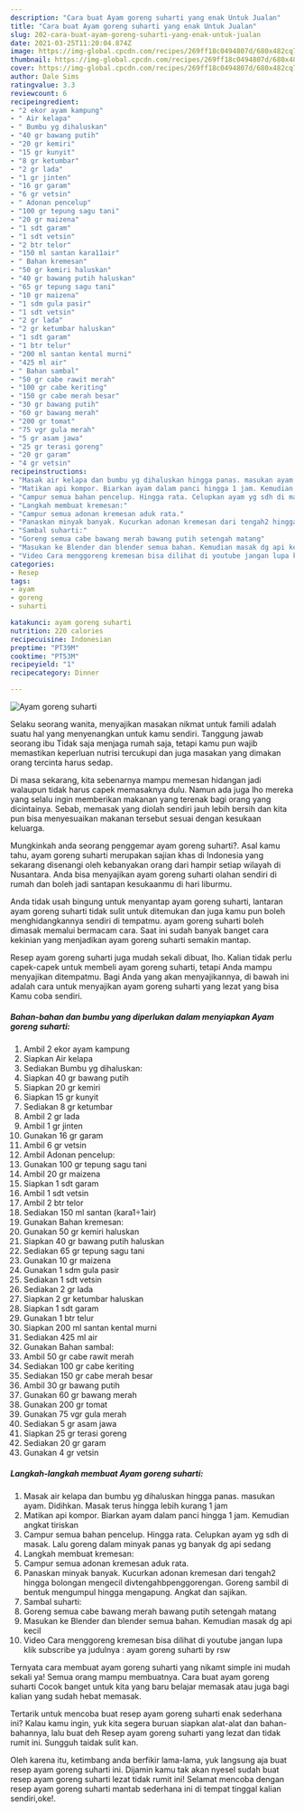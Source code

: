 ```yaml
---
description: "Cara buat Ayam goreng suharti yang enak Untuk Jualan"
title: "Cara buat Ayam goreng suharti yang enak Untuk Jualan"
slug: 202-cara-buat-ayam-goreng-suharti-yang-enak-untuk-jualan
date: 2021-03-25T11:20:04.874Z
image: https://img-global.cpcdn.com/recipes/269ff18c0494807d/680x482cq70/ayam-goreng-suharti-foto-resep-utama.jpg
thumbnail: https://img-global.cpcdn.com/recipes/269ff18c0494807d/680x482cq70/ayam-goreng-suharti-foto-resep-utama.jpg
cover: https://img-global.cpcdn.com/recipes/269ff18c0494807d/680x482cq70/ayam-goreng-suharti-foto-resep-utama.jpg
author: Dale Sims
ratingvalue: 3.3
reviewcount: 6
recipeingredient:
- "2 ekor ayam kampung"
- " Air kelapa"
- " Bumbu yg dihaluskan"
- "40 gr bawang putih"
- "20 gr kemiri"
- "15 gr kunyit"
- "8 gr ketumbar"
- "2 gr lada"
- "1 gr jinten"
- "16 gr garam"
- "6 gr vetsin"
- " Adonan pencelup"
- "100 gr tepung sagu tani"
- "20 gr maizena"
- "1 sdt garam"
- "1 sdt vetsin"
- "2 btr telor"
- "150 ml santan kara11air"
- " Bahan kremesan"
- "50 gr kemiri haluskan"
- "40 gr bawang putih haluskan"
- "65 gr tepung sagu tani"
- "10 gr maizena"
- "1 sdm gula pasir"
- "1 sdt vetsin"
- "2 gr lada"
- "2 gr ketumbar haluskan"
- "1 sdt garam"
- "1 btr telur"
- "200 ml santan kental murni"
- "425 ml air"
- " Bahan sambal"
- "50 gr cabe rawit merah"
- "100 gr cabe keriting"
- "150 gr cabe merah besar"
- "30 gr bawang putih"
- "60 gr bawang merah"
- "200 gr tomat"
- "75 vgr gula merah"
- "5 gr asam jawa"
- "25 gr terasi goreng"
- "20 gr garam"
- "4 gr vetsin"
recipeinstructions:
- "Masak air kelapa dan bumbu yg dihaluskan hingga panas. masukan ayam. Didihkan. Masak terus hingga lebih kurang 1 jam"
- "Matikan api kompor. Biarkan ayam dalam panci hingga 1 jam. Kemudian angkat tiriskan"
- "Campur semua bahan pencelup. Hingga rata. Celupkan ayam yg sdh di masak. Lalu goreng dalam minyak panas yg banyak dg api sedang"
- "Langkah membuat kremesan:"
- "Campur semua adonan kremesan aduk rata."
- "Panaskan minyak banyak. Kucurkan adonan kremesan dari tengah2 hingga bolongan mengecil divtengahbpenggorengan. Goreng sambil di bentuk mengumpul hingga mengapung. Angkat dan sajikan."
- "Sambal suharti:"
- "Goreng semua cabe bawang merah bawang putih setengah matang"
- "Masukan ke Blender dan blender semua bahan. Kemudian masak dg api kecil"
- "Video Cara menggoreng kremesan bisa dilihat di youtube jangan lupa klik subscribe ya judulnya : ayam goreng suharti by rsw"
categories:
- Resep
tags:
- ayam
- goreng
- suharti

katakunci: ayam goreng suharti 
nutrition: 220 calories
recipecuisine: Indonesian
preptime: "PT39M"
cooktime: "PT53M"
recipeyield: "1"
recipecategory: Dinner

---
```



![Ayam goreng suharti](https://img-global.cpcdn.com/recipes/269ff18c0494807d/680x482cq70/ayam-goreng-suharti-foto-resep-utama.jpg)

Selaku seorang wanita, menyajikan masakan nikmat untuk famili adalah suatu hal yang menyenangkan untuk kamu sendiri. Tanggung jawab seorang ibu Tidak saja menjaga rumah saja, tetapi kamu pun wajib memastikan keperluan nutrisi tercukupi dan juga masakan yang dimakan orang tercinta harus sedap.

Di masa  sekarang, kita sebenarnya mampu memesan hidangan jadi walaupun tidak harus capek memasaknya dulu. Namun ada juga lho mereka yang selalu ingin memberikan makanan yang terenak bagi orang yang dicintainya. Sebab, memasak yang diolah sendiri jauh lebih bersih dan kita pun bisa menyesuaikan makanan tersebut sesuai dengan kesukaan keluarga. 



Mungkinkah anda seorang penggemar ayam goreng suharti?. Asal kamu tahu, ayam goreng suharti merupakan sajian khas di Indonesia yang sekarang disenangi oleh kebanyakan orang dari hampir setiap wilayah di Nusantara. Anda bisa menyajikan ayam goreng suharti olahan sendiri di rumah dan boleh jadi santapan kesukaanmu di hari liburmu.

Anda tidak usah bingung untuk menyantap ayam goreng suharti, lantaran ayam goreng suharti tidak sulit untuk ditemukan dan juga kamu pun boleh menghidangkannya sendiri di tempatmu. ayam goreng suharti boleh dimasak memalui bermacam cara. Saat ini sudah banyak banget cara kekinian yang menjadikan ayam goreng suharti semakin mantap.

Resep ayam goreng suharti juga mudah sekali dibuat, lho. Kalian tidak perlu capek-capek untuk membeli ayam goreng suharti, tetapi Anda mampu menyajikan ditempatmu. Bagi Anda yang akan menyajikannya, di bawah ini adalah cara untuk menyajikan ayam goreng suharti yang lezat yang bisa Kamu coba sendiri.

<!--inarticleads1-->

##### Bahan-bahan dan bumbu yang diperlukan dalam menyiapkan Ayam goreng suharti:

1. Ambil 2 ekor ayam kampung
1. Siapkan  Air kelapa
1. Sediakan  Bumbu yg dihaluskan:
1. Siapkan 40 gr bawang putih
1. Siapkan 20 gr kemiri
1. Siapkan 15 gr kunyit
1. Sediakan 8 gr ketumbar
1. Ambil 2 gr lada
1. Ambil 1 gr jinten
1. Gunakan 16 gr garam
1. Ambil 6 gr vetsin
1. Ambil  Adonan pencelup:
1. Gunakan 100 gr tepung sagu tani
1. Ambil 20 gr maizena
1. Siapkan 1 sdt garam
1. Ambil 1 sdt vetsin
1. Ambil 2 btr telor
1. Sediakan 150 ml santan (kara1÷1air)
1. Gunakan  Bahan kremesan:
1. Gunakan 50 gr kemiri haluskan
1. Siapkan 40 gr bawang putih haluskan
1. Sediakan 65 gr tepung sagu tani
1. Gunakan 10 gr maizena
1. Gunakan 1 sdm gula pasir
1. Sediakan 1 sdt vetsin
1. Sediakan 2 gr lada
1. Siapkan 2 gr ketumbar haluskan
1. Siapkan 1 sdt garam
1. Gunakan 1 btr telur
1. Siapkan 200 ml santan kental murni
1. Sediakan 425 ml air
1. Gunakan  Bahan sambal:
1. Ambil 50 gr cabe rawit merah
1. Sediakan 100 gr cabe keriting
1. Sediakan 150 gr cabe merah besar
1. Ambil 30 gr bawang putih
1. Gunakan 60 gr bawang merah
1. Gunakan 200 gr tomat
1. Gunakan 75 vgr gula merah
1. Sediakan 5 gr asam jawa
1. Siapkan 25 gr terasi goreng
1. Sediakan 20 gr garam
1. Gunakan 4 gr vetsin




<!--inarticleads2-->

##### Langkah-langkah membuat Ayam goreng suharti:

1. Masak air kelapa dan bumbu yg dihaluskan hingga panas. masukan ayam. Didihkan. Masak terus hingga lebih kurang 1 jam
1. Matikan api kompor. Biarkan ayam dalam panci hingga 1 jam. Kemudian angkat tiriskan
1. Campur semua bahan pencelup. Hingga rata. Celupkan ayam yg sdh di masak. Lalu goreng dalam minyak panas yg banyak dg api sedang
1. Langkah membuat kremesan:
1. Campur semua adonan kremesan aduk rata.
1. Panaskan minyak banyak. Kucurkan adonan kremesan dari tengah2 hingga bolongan mengecil divtengahbpenggorengan. Goreng sambil di bentuk mengumpul hingga mengapung. Angkat dan sajikan.
1. Sambal suharti:
1. Goreng semua cabe bawang merah bawang putih setengah matang
1. Masukan ke Blender dan blender semua bahan. Kemudian masak dg api kecil
1. Video Cara menggoreng kremesan bisa dilihat di youtube jangan lupa klik subscribe ya judulnya : ayam goreng suharti by rsw




Ternyata cara membuat ayam goreng suharti yang nikamt simple ini mudah sekali ya! Semua orang mampu membuatnya. Cara buat ayam goreng suharti Cocok banget untuk kita yang baru belajar memasak atau juga bagi kalian yang sudah hebat memasak.

Tertarik untuk mencoba buat resep ayam goreng suharti enak sederhana ini? Kalau kamu ingin, yuk kita segera buruan siapkan alat-alat dan bahan-bahannya, lalu buat deh Resep ayam goreng suharti yang lezat dan tidak rumit ini. Sungguh taidak sulit kan. 

Oleh karena itu, ketimbang anda berfikir lama-lama, yuk langsung aja buat resep ayam goreng suharti ini. Dijamin kamu tak akan nyesel sudah buat resep ayam goreng suharti lezat tidak rumit ini! Selamat mencoba dengan resep ayam goreng suharti mantab sederhana ini di tempat tinggal kalian sendiri,oke!.

